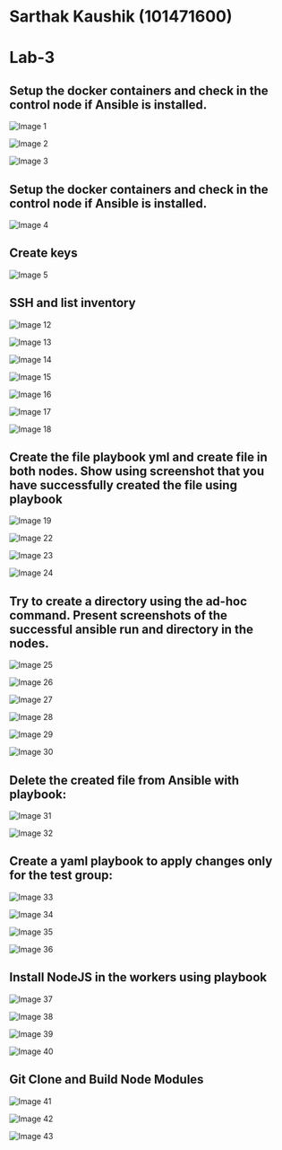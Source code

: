 Sarthak Kaushik (101471600)
============================



Lab-3
=======

Setup the docker containers and check in the control node if Ansible is installed.
--------------------------------------

![Image 1](images/1.png "Image 1")

![Image 2](images/2.png "Image 2")

![Image 3](images/3.png "Image 3")

Setup the docker containers and check in the control node if Ansible is installed.
-

![Image 4](images/4.png "Image 4")

Create keys
------------

![Image 5](images/5.png "Image 5")

SSH and list inventory
------------------------

![Image 12](images/12.png "Image 12")

![Image 13](images/13.png "Image 13")

![Image 14](images/14.png "Image 14")

![Image 15](images/15.png "Image 15")

![Image 16](images/16.png "Image 16")

![Image 17](images/17.png "Image 17")

![Image 18](images/18.png "Image 18")




Create the file playbook yml and create file in both nodes. Show using screenshot that you have successfully created the file using playbook
----

![Image 19](images/19.png "Image 19")

![Image 22](images/22.png "Image 22")

![Image 23](images/23.png "Image 23")

![Image 24](images/24.png "Image 24")

Try to create a directory using the ad-hoc command. Present screenshots of the successful ansible run and directory in the nodes.
--

![Image 25](images/25.png "Image 25")

![Image 26](images/26.png "Image 26")

![Image 27](images/27.png "Image 27")

![Image 28](images/28.png "Image 28")


![Image 29](images/29.png "Image 29")

![Image 30](images/30.png "Image 30")

Delete the created file from Ansible with playbook:
-----------------------------------------------------

![Image 31](images/31.png "Image 31")

![Image 32](images/32.png "Image 32")

Create a yaml playbook to apply changes only for the test group:
-----------------------------------------------------------------


![Image 33](images/33.png "Image 33")

![Image 34](images/34.png "Image 34")

![Image 35](images/35.png "Image 35")

![Image 36](images/36.png "Image 36")

Install NodeJS in the workers using playbook
---------------------------------------------

![Image 37](images/37.png "Image 37")

![Image 38](images/38.png "Image 38")

![Image 39](images/39.png "Image 39")

![Image 40](images/40.png "Image 40")

Git Clone and Build Node Modules
----------------------------------

![Image 41](images/41.png "Image 41")

![Image 42](images/42.png "Image 42")

![Image 43](images/43.png "Image 43")

